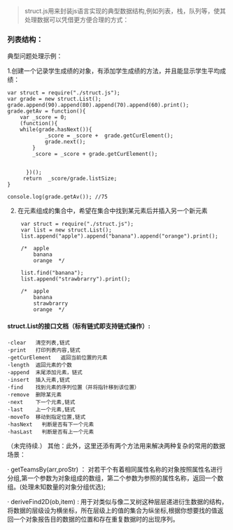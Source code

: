 > struct.js用来封装js语言实现的典型数据结构,例如列表，栈，队列等，使其处理数据可以凭借更方便合理的方式：

### 列表结构：
典型问题处理示例： 

1.创建一个记录学生成绩的对象，有添加学生成绩的方法，并且能显示学生平均成绩：

    var struct = require("./struct.js");
    var grade = new struct.List();
    grade.append(90).append(80).append(70).append(60).print();
    grade.getAv = function(){
        var _score = 0;
        (function(){
        while(grade.hasNext()){
                _score = _score +  grade.getCurElement();
                grade.next();
            }
            _score = _score + grade.getCurElement();
            
            
          })();
         return  _score/grade.listSize;
    }

    console.log(grade.getAv()); //75

2. 在元素组成的集合中，希望在集合中找到某元素后并插入另一个新元素

        var struct = require("./struct.js");
        var list = new struct.List();
        list.append("apple").append("banana").append("orange").print();   

        /*  apple  
            banana  
            orange  */

        list.find("banana");
        list.append("strawbrarry").print();

        /*  apple  
            banana
            strawbrarry 
            orange  */

  #### struct.List的接口文档（标有链式即支持链式操作）:
    ·clear   清空列表,链式
    ·print   打印列表内容,链式
    ·getCurElement   返回当前位置的元素
    ·length  返回元素的个数 
    ·append  末尾添加元素，链式 
    ·insert  插入元素,链式
    ·find    找到元素的序列位置（并将指针移到该位置）
    ·remove  删除某元素
    ·next    下一个元素,链式
    ·last    上一个元素,链式
    ·moveTo  移动到指定位置,链式
    ·hasNext   判断是否有下一个元素
    ·hasLast   判断是否有上一个元素

  （未完待续.）
其他：此外，这里还添有两个方法用来解决两种复杂的常用的数据场景：

· getTeamsBy(arr,proStr) ： 对若干个有着相同属性名称的对象按照属性名进行分组,第一个参数为对象组成的数组，第二个参数为参照的属性名称，返回一个数组。(处理未知数量的对象分组优选);

· deriveFind2D(ob,item) :
用于对类似与像二叉树这种层层递进衍生数据的结构，将数据的层级设为横坐标，所在层级上的值的集合为纵坐标,根据你想要找的值返回一个对象报告目的数据的位置和存在重复数据时的出现序列。